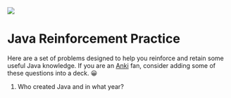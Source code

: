 <img src="https://raw.githubusercontent.com/rtoal/polyglot/master/docs/resources/java-logo-64.png">

# Java Reinforcement Practice

Here are a set of problems designed to help you reinforce and retain some useful Java knowledge. If you are an [Anki](https://apps.ankiweb.net/) fan, consider adding some of these questions into a deck. 😀

1. Who created Java and in what year?
